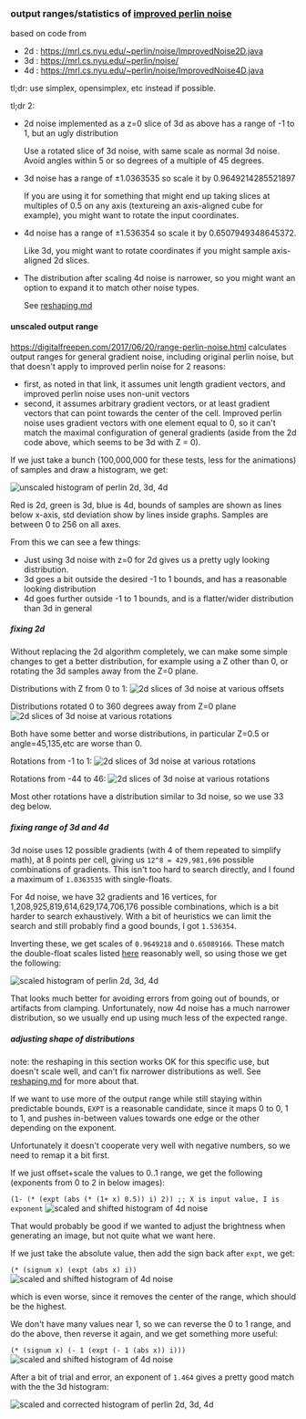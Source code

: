 ### output ranges/statistics of [improved perlin noise](https://mrl.cs.nyu.edu/~perlin/paper445.pdf)

based on code from 

* 2d : https://mrl.cs.nyu.edu/~perlin/noise/ImprovedNoise2D.java
* 3d : https://mrl.cs.nyu.edu/~perlin/noise/
* 4d : https://mrl.cs.nyu.edu/~perlin/noise/ImprovedNoise4D.java

tl;dr: use simplex, opensimplex, etc instead if possible.

tl;dr 2: 

* 2d noise implemented as a z=0 slice of 3d as above has a range of -1 to 1, but an ugly distribution

    Use a rotated slice of 3d noise, with same scale as normal 3d noise. Avoid angles within 5 or so degrees of a multiple of 45 degrees.
* 3d noise has a range of ±1.0363535 so scale it by 0.9649214285521897

    If you are using it for something that might end up taking slices at multiples of 0.5 on any axis (textureing an axis-aligned cube for example), you might want to rotate the input coordinates.
* 4d noise has a range of ±1.536354 so scale it by 0.6507949348645372.

    Like 3d, you might want to rotate coordinates if you might sample axis-aligned 2d slices.
* The distribution after scaling 4d noise is narrower, so you might want an option to expand it to match other noise types.

    See [reshaping.md](reshaping.md)


#### unscaled output range

https://digitalfreepen.com/2017/06/20/range-perlin-noise.html calculates output ranges for general gradient noise, including original perlin noise, but that doesn't apply to improved perlin noise for 2 reasons:

* first, as noted in that link, it assumes unit length gradient vectors, and improved perlin noise uses non-unit vectors
* second, it assumes arbitrary gradient vectors, or at least gradient vectors that can point towards the center of the cell. Improved perlin noise uses gradient vectors with one element equal to 0, so it can't match the maximal configuration of general gradients (aside from the 2d code above, which seems to be 3d with Z = 0).

If we just take a bunch (100,000,000 for these tests, less for the animations) of samples and draw a histogram, we get:

![unscaled histogram of perlin 2d, 3d, 4d](images/dark/perlin-improved-unscaled.png)

Red is 2d, green is 3d, blue is 4d, bounds of samples are shown as lines below x-axis, std deviation show by lines inside graphs. Samples are between 0 to 256 on all axes.

From this we can see a few things:

* Just using 3d noise with z=0 for 2d gives us a pretty ugly looking distribution.
* 3d goes a bit outside the desired -1 to 1 bounds, and has a reasonable looking distribution
* 4d goes further outside -1 to 1 bounds, and is a flatter/wider distribution than 3d in general

##### fixing 2d

Without replacing the 2d algorithm completely, we can make some simple changes to get a better distribution, for example using a Z other than 0, or rotating the 3d samples away from the Z=0 plane.

Distributions with Z from 0 to 1:
![2d slices of 3d noise at various offsets](images/dark/2d-offset.gif)

Distributions rotated 0 to 360 degrees away from Z=0 plane
![2d slices of 3d noise at various rotations](images/dark/2d-rotated.gif)

Both have some better and worse distributions, in particular Z=0.5 or angle=45,135,etc are worse than 0.

Rotations from -1 to 1:
![2d slices of 3d noise at various rotations](images/dark/2d-rotated-0.gif)

Rotations from -44 to 46:
![2d slices of 3d noise at various rotations](images/dark/2d-rotated-45.gif)

Most other rotations have a distribution similar to 3d noise, so we use 33 deg below.

##### fixing range of 3d and 4d

3d noise uses 12 possible gradients (with 4 of them repeated to simplify math), at 8 points per cell, giving us `12^8 = 429,981,696` possible combinations of gradients. This isn't too hard to search directly, and I found a maximum of `1.0363535` with single-floats.

For 4d noise, we have 32 gradients and 16 vertices, for 1,208,925,819,614,629,174,706,176 possible combinations, which is a bit harder to search exhaustively. With a bit of heuristics we can limit the search and still probably find a good bounds, I got `1.536354`.

Inverting these, we get scales of `0.9649218` and `0.65089166`. 
These match the double-float scales listed [here](https://www.reddit.com/r/proceduralgeneration/comments/ltfsd0/cricket_a_coherent_noise_generation_and/goyj3fe/) reasonably well, so using those we get the following:

![scaled histogram of perlin 2d, 3d, 4d](images/dark/perlin-improved-scaled.png)

That looks much better for avoiding errors from going out of bounds, or artifacts from clamping. Unfortunately, now 4d noise has a much narrower distribution, so we usually end up using much less of the expected range.

##### adjusting shape of distributions

note: the reshaping in this section works OK for this specific use, but doesn't scale well, and can't fix narrower distributions as well. See [reshaping.md](reshaping.md) for more about that.

If we want to use more of the output range while still staying within predictable bounds, `EXPT` is a reasonable candidate, since it maps 0 to 0, 1 to 1, and pushes in-between values towards one edge or the other depending on the exponent.

Unfortunately it doesn't cooperate very well with negative numbers, so we need to remap it a bit first.

If we just offset+scale the values to 0..1 range, we get the following (exponents from 0 to 2 in below images):

`(1- (* (expt (abs (* (1+ x) 0.5)) i) 2)) ;; X is input value, I is exponent`
![scaled and shifted histogram of 4d noise](images/dark/4d-scaling-expt.gif)

That would probably be good if we wanted to adjust the brightness when generating an image, but not quite what we want here.

If we just take the absolute value, then add the sign back after `expt`, we get:

`(* (signum x) (expt (abs x) i))`
![scaled and shifted histogram of 4d noise](images/dark/4d-scaling-expt1.gif)

which is even worse, since it removes the center of the range, which should be the highest.

We don't have many values near 1, so we can reverse the 0 to 1 range, and do the above, then reverse it again, and we get something more useful:

`(* (signum x) (- 1 (expt (- 1 (abs x)) i)))`
![scaled and shifted histogram of 4d noise](images/dark/4d-scaling.gif)

After a bit of trial and error, an exponent of `1.464` gives a pretty good match with the the 3d histogram:

![scaled and corrected histogram of perlin 2d, 3d, 4d](images/dark/perlin-improved-scaled-gamma.png)

